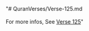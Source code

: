 "# QuranVerses/Verse-125.md <br> <br>For more infos, See [Verse 125](https://www.quranbookk.com/quran/search?q=125)"